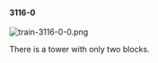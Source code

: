 #### 3116-0
![train-3116-0-0.png](https://github.com/lil-lab/nlvr/raw/master/nlvr/train/images/33/train-3116-0-0.png "train-3116-0-0.png")

There is a tower with only two blocks.